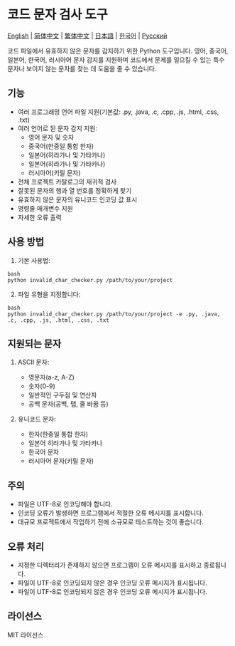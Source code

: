 # 코드 문자 검사 도구

[English](README.md) | [简体中文](README_zh.md) | [繁体中文](README_zh_TW.md) | [日本語](README_ja.md) | [한국어](README_ko.md) | [Русский](README_ru.md)


코드 파일에서 유효하지 않은 문자를 감지하기 위한 Python 도구입니다. 영어, 중국어, 일본어, 한국어, 러시아어 문자 감지를 지원하며 코드에서 문제를 일으킬 수 있는 특수 문자나 보이지 않는 문자를 찾는 데 도움을 줄 수 있습니다.

## 기능

- 여러 프로그래밍 언어 파일 지원(기본값: .py, .java, .c, .cpp, .js, .html, .css, .txt)
- 여러 언어로 된 문자 감지 지원:
  - 영어 문자 및 숫자
  - 중국어(한중일 통합 한자)
  - 일본어(히라가나 및 가타카나)
  - 일본어(히라가나 및 가타카나)
  - 러시아어(키릴 문자)
- 전체 프로젝트 카탈로그의 재귀적 검사
- 잘못된 문자의 행과 열 번호를 정확하게 찾기
- 유효하지 않은 문자의 유니코드 인코딩 값 표시
- 명령줄 매개변수 지원
- 자세한 오류 출력
## 사용 방법

1. 기본 사용법:
```
bash
python invalid_char_checker.py /path/to/your/project
```

2. 파일 유형을 지정합니다:
```
bash
python invalid_char_checker.py /path/to/your/project -e .py, .java, .c, .cpp, .js, .html, .css, .txt
```

## 지원되는 문자

1. ASCII 문자:
   - 영문자(a-z, A-Z)
   - 숫자(0-9)
   - 일반적인 구두점 및 연산자
   - 공백 문자(공백, 탭, 줄 바꿈 등)

2. 유니코드 문자:
   - 한자(한중일 통합 한자)
   - 일본어 히라가나 및 가타카나
   - 한국어 문자
   - 러시아어 문자(키릴 문자)

## 주의

- 파일은 UTF-8로 인코딩해야 합니다.
- 인코딩 오류가 발생하면 프로그램에서 적절한 오류 메시지를 표시합니다.
- 대규모 프로젝트에서 작업하기 전에 소규모로 테스트하는 것이 좋습니다.

## 오류 처리

- 지정한 디렉터리가 존재하지 않으면 프로그램이 오류 메시지를 표시하고 종료됩니다.
- 파일이 UTF-8로 인코딩되지 않은 경우 인코딩 오류 메시지가 표시됩니다.
- 파일이 UTF-8로 인코딩되지 않은 경우 인코딩 오류 메시지가 표시됩니다.

## 라이선스

MIT 라이선스
